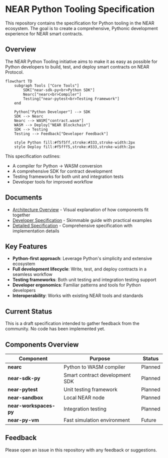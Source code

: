 # NEAR Python Tooling Specification

This repository contains the specification for Python tooling in the NEAR ecosystem. The goal is to create a comprehensive, Pythonic development experience for NEAR smart contracts.

## Overview

The NEAR Python Tooling initiative aims to make it as easy as possible for Python developers to build, test, and deploy smart contracts on NEAR Protocol.

```mermaid
flowchart TD
    subgraph Tools ["Core Tools"]
        SDK["near-sdk-py<br>Python SDK"]
        Nearc["nearc<br>Compiler"]
        Testing["near-pytest<br>Testing Framework"]
    end

    Python["Python Developer"] --> SDK
    SDK --> Nearc
    Nearc --> WASM["contract.wasm"]
    WASM --> Deploy["NEAR Blockchain"]
    SDK --> Testing
    Testing --> Feedback["Developer Feedback"]

    style Python fill:#f5f5ff,stroke:#333,stroke-width:2px
    style Deploy fill:#f5fff5,stroke:#333,stroke-width:2px
```

This specification outlines:

- A compiler for Python → WASM conversion
- A comprehensive SDK for contract development
- Testing frameworks for both unit and integration tests
- Developer tools for improved workflow

## Documents

- [Architecture Overview](architecture-overview.md) - Visual explanation of how components fit together
- [Developer Specification](developer-spec.md) - Skimmable guide with practical examples
- [Detailed Specification](detailed-spec.md) - Comprehensive specification with implementation details

## Key Features

- **Python-first approach**: Leverage Python's simplicity and extensive ecosystem
- **Full development lifecycle**: Write, test, and deploy contracts in a seamless workflow
- **Testing frameworks**: Both unit testing and integration testing support
- **Developer ergonomics**: Familiar patterns and tools for Python developers
- **Interoperability**: Works with existing NEAR tools and standards

## Current Status

This is a draft specification intended to gather feedback from the community. No code has been implemented yet.

## Components Overview

| Component              | Purpose                        | Status  |
| ---------------------- | ------------------------------ | ------- |
| **nearc**              | Python to WASM compiler        | Planned |
| **near-sdk-py**        | Smart contract development SDK | Planned |
| **near-pytest**        | Unit testing framework         | Planned |
| **near-sandbox**       | Local NEAR node                | Planned |
| **near-workspaces-py** | Integration testing            | Planned |
| **near-py-vm**         | Fast simulation environment    | Future  |

## Feedback

Please open an issue in this repository with any feedback or suggestions.
